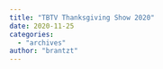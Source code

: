 ```yaml
---
title: "TBTV Thanksgiving Show 2020"
date: 2020-11-25
categories: 
  - "archives"
author: "brantzt"
---
```




